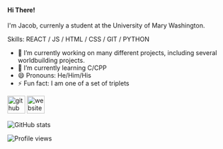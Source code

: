 #### Hi There!
I'm Jacob, currenly a student at the University of Mary Washington.

Skills: REACT / JS / HTML / CSS / GIT / PYTHON

- 🔭 I’m currently working on many different projects, including several worldbuilding projects. 
- 🌱 I’m currently learning C/CPP 
- 😄 Pronouns: He/Him/His 
- ⚡ Fun fact: I am one of a set of triplets 


[<img src='https://cdn.jsdelivr.net/npm/simple-icons@3.0.1/icons/github.svg' alt='github' height='40'>](https://github.com/jhilker1)  [<img src='https://cdn.jsdelivr.net/npm/simple-icons@3.0.1/icons/icloud.svg' alt='website' height='40'>](jhilker.gitlab.io)  

![GitHub stats](https://github-readme-stats.vercel.app/api?username=jhilker1&show_icons=true)  

![Profile views](https://gpvc.arturio.dev/jhilker1)  
